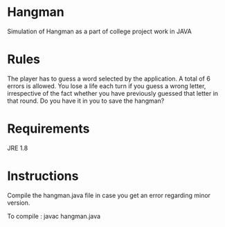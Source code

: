 Hangman
=======

Simulation of Hangman as a part of college project work in JAVA

Rules
=====

The player has to guess a word selected by the application. A total of 6 errors is allowed.
You lose a life each turn if you guess a wrong letter, irrespective of the fact whether you have previously guessed that letter in that round.
Do you have it in you to save the hangman?

Requirements
============

JRE 1.8

Instructions
============

Compile the hangman.java file in case you get an error regarding minor version.

To compile : javac hangman.java